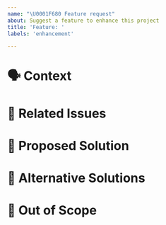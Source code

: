 ```yaml
---
name: "\U0001F680 Feature request"
about: Suggest a feature to enhance this project
title: 'Feature: '
labels: 'enhancement'

---
```

<!--
Thank you for suggesting an idea to make the Afterpay iOS SDK better.

Please fill in as much of the template below as you're able, delete sections you do not think are relevant.
-->

# 🗣 Context

<!--
Describe the context of this suggestion. Why is it important to you?
-->

# 🤝 Related Issues

<!-- 
Is this feature related to another issue? Please provide links to other issues, or URLs that help add context to this feature request.
-->

# 📝 Proposed Solution

<!--
Please describe the desired behavior.
-->

# 🔀 Alternative Solutions

<!--
Please describe alternatives you've considered.
-->

# 🚫 Out of Scope

<!-- 
Please describe what you consider to be out of scope in your suggestion.
-->
